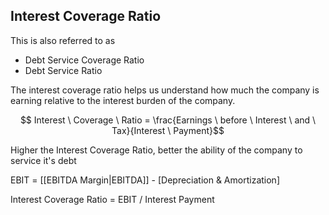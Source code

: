 ## Interest Coverage Ratio

This is also referred to as 
- Debt Service Coverage Ratio
- Debt Service Ratio

The interest coverage ratio helps us understand how much the company is earning relative to the interest burden of the company.

$$ Interest \ Coverage \ Ratio = \frac{Earnings \ before \ Interest \ and \ Tax}{Interest \ Payment}$$

Higher the Interest Coverage Ratio, better the ability of the company to service it's debt

EBIT = [[EBITDA Margin|EBITDA]] - [Depreciation & Amortization]

Interest Coverage Ratio = EBIT / Interest Payment

